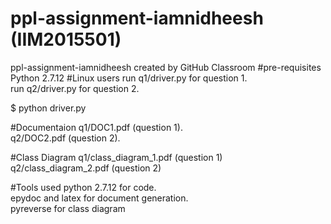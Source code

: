 # ppl-assignment-iamnidheesh (IIM2015501)
ppl-assignment-iamnidheesh created by GitHub Classroom
#pre-requisites
Python 2.7.12
#Linux users
run q1/driver.py for question 1.</br>
run q2/driver.py for question 2.

$ python driver.py

#Documentaion
q1/DOC1.pdf (question 1).</br>
q2/DOC2.pdf (question 2).

#Class Diagram
q1/class_diagram_1.pdf (question 1) </br>
q2/class_diagram_2.pdf (question 2)

#Tools used
python 2.7.12 for code.</br>
epydoc and latex for document generation.</br>
pyreverse for class diagram
